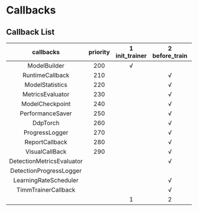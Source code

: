 # Callbacks

## Callback List

| callbacks | priority | 1<br>init_trainer | 2<br>before_train | 3<br>before_epoch | 4<br>before_train_step | 5<br>make_batch | 6<br>train_step | 7<br>valid_step | 8<br>model_fn | 9<br>train_input_fn | 10<br>valid_input_fn | 11<br>after_train_step | 12<br>after_epoch | 13<br>after_train | 14<br>before_valid | 15<br>before_valid_step | 16<br>after_valid_step | 17<br>after_valid |
| :--: | :--: | :--: | :--: | :--: | :--: | :--: | :--: | :--: | :--: | :--: | :--: | :--: | :--: | :--: | :--: | :--: | :--: | :--: |
| ModelBuilder              | 200   | √ |   |   |   |   |   |   |   |   |   |   |   |   |   |   |   |   |
| RuntimeCallback           | 210   |   | √ | √ |   |   |   |   |   |   |   | √ | √ | √ |   |   |   |   |
| ModelStatistics           | 220   |   | √ |   |   |   |   |   |   |   |   |   | √ | √ |   |   |   |   |
| MetricsEvaluator          | 230   |   | √ | √ | √ |   |   |   |   |   |   | √ | √ | √ |   | √ | √ | √ |
| ModelCheckpoint           | 240   |   | √ |   |   |   |   |   |   |   |   |   | √ |   |   |   |   |   |
| PerformanceSaver          | 250   |   | √ |   |   |   |   |   |   |   |   |   | √ | √ |   |   |   |   |
| DdpTorch                  | 260   |   | √ |   |   |   |   |   |   |   |   |   |   |   |   |   |   |   |
| ProgressLogger            | 270   |   | √ | √ | √ |   |   |   |   |   |   | √ |   | √ |   |   | √ | √ |
| ReportCallback            | 280   |   | √ |   |   |   |   |   |   |   |   |   | √ | √ |   |   |   | √ |
| VisualCallBack            | 290   |   | √ |   |   |   |   |   |   |   |   | √ | √ | √ | √ |   |   |   |
| DetectionMetricsEvaluator |       |   | √ | √ |   |   |   |   |   |   |   | √ |   |   |   |   | √ |   |
| DetectionProgressLogger   |       |   |   |   |   |   |   |   |   |   |   | √ |   |   | √ |   |   |   |
| LearningRateScheduler     |       |   | √ | √ |   |   |   |   |   |   |   | √ |   |   |   |   |   |   |
| TimmTrainerCallback       |       |   | √ | √ |   | √ | √ |   |   |   |   |   | √ |   | √ |   |   |   |
|                           |       | 1 | 2 | 3 | 4 | 5 | 6 | 7 | 8 | 9 | 10| 11| 12| 13| 14| 15| 16| 17|

